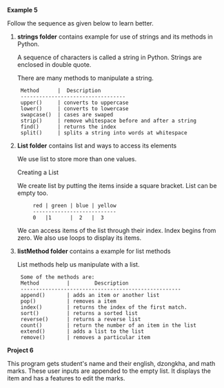 **Example 5**

Follow the sequence as given below to learn better.

1. **strings folder** contains example for use of strings and its methods in Python.

    A sequence of characters is called a string in Python. Strings are enclosed in double quote.
    
    There are many methods to manipulate a string.
    
        Method      |  Description
        ----------------------------------
        upper()     | converts to uppercase
        lower()     | converts to lowercase
        swapcase()  | cases are swaped
        strip()     | remove whitespace before and after a string
        find()      | returns the index
        split()     | splits a string into words at whitespace

2. **List folder** contains list and ways to access its elements

    We use list to store more than one values.

    Creating a List

    We create list by putting the items inside a square bracket. List can be
    empty too.


            red | green | blue | yellow
            ---------------------------
            0   |1      |  2   |  3

    We can access items of the list through their index. Index begins from zero.
    We also use loops to display its items.
    
3. **listMethod folder** contains a example for list methods

    List methods help us manipulate with a list.
    
        Some of the methods are:
        Method         |        Description
        ----------------------------------------------------
        append()       | adds an item or another list
        pop()          | removes a item
        index()        | returns the index of the first match.
        sort()         | returns a sorted list
        reverse()      | returns a reverse list
        count()        | return the number of an item in the list
        extend()       | adds a list to the list
        remove()       | removes a particular item
    
**Project 6**

This program gets student's name and their english, dzongkha, and math marks. These user inputs are appended to the empty list. It displays the item and has a features to edit the marks.
